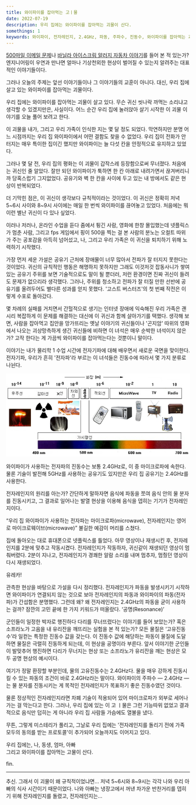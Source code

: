 ```yaml
---
title: 와이파이를 잡아먹는 고ㅣ물  
date: 2022-07-19  
description: 우리 집에는 와이파이를 잡아먹는 괴물이 산다.  
somethings: 1  
keywords: 와이파이, 전자레인지, 2.4GHz, 파동, 주파수, 진동수, 와이파이를 잡아먹는 괴물
---
```


[500마일 이메일 문제](https://edykim.com/ko/post/500-mile-email-problem/)나 [바닐라 아이스크림 알러지 자동차 이야기](https://www.clien.net/service/board/park/14924850)를 들어 본 적 있는가? 엔지니어링이 우연과 만나면 얼마나 기상천외한 현상이 벌어질 수 있는지 알려주는 대표적인 이야기들이다.

그러나 오늘의 주제는 앞선 이야기들이나 그 이야기들의 교훈이 아니다. 대신, 우리 집에 살고 있는 와이파이를 잡아먹는 괴물이다.

우리 집에는 와이파이를 잡아먹는 괴물이 살고 있다. 무슨 귀신 씻나락 까먹는 소리냐고 생각할 수 있겠지만은, 사실이다. 어느 순간 우리 집에 눌러앉아 살기 시작한 이 괴물 이야기를 오늘 풀어 보려고 한다.

이 괴물을 내가, 그리고 우리 가족이 인식한 지는 몇 달 정도 되었다. 막연하지만 분명 어느 시점까지는 우리 집 와이파이에서 어떤 결함도 찾을 수 없었다. 우리 집이 전화가 안 터지는 매우 특이한 집이긴 했지만 와이파이는 늘 다섯 칸을 안정적으로 유지하고 있었다.

그러나 몇 달 전, 우리 집의 평화는 이 괴물이 갑작스레 등장함으로써 무너졌다. 처음에는 귀신인 줄 알았다. 잘만 되던 와이파이가 툭하면 한 칸 아래로 내려가면서 끊겨버리니까 당혹스럽기 그지없었다. 공유기와 벽 한 칸을 사이에 두고 있는 내 방에서도 같은 현상이 반복되었다.

더 기막힌 점은, 이 귀신이 생각보다 규칙적이라는 것이었다. 이 귀신은 정확히 저녁 5\~6시 사이와 8\~9시 사이에는 매일 한 번씩 와이파이를 끊어놓고 있었다. 처음에는 뭐 이런 별난 귀신이 다 있나 싶었다.

이러나 저러나, 온라인 수업을 듣다 줌에서 튕긴 사람, 영화에 한창 몰입했는데 넷플릭스가 멈춘 사람, 그리고 fps 게임에서 핑이 500을 찍는 걸 본 사람의 분노는 오컬트 따위가 주는 공포감을 아득히 넘어섰고, 나, 그리고 우리 가족은 이 귀신을 퇴치하기 위해 노력하기 시작했다.

가장 먼저 세운 가설은 공유기 근처에 장애물이 너무 많아서 전파가 잘 터지지 못한다는 것이었다. 귀신의 규칙적인 행동은 해명하지 못하지만 그래도 이것저것 잡동사니가 쌓여 있는 공유기 주위를 보면 기술적으로도 말이 될 뿐더러, 저런 환경이면 진짜 귀신이 들려도 문제가 없으리라 생각했다. 그러나, 주위를 청소하고 전파가 잘 터질 만한 선반에 공유기를 올려두어도 별다른 성과를 얻지 못했다. '고스트 버스터즈'의 첫 번째 작전은 이렇게 수포로 돌아갔다.

몇 차례의 실패를 거치면서 간헐적으로 생기는 인터넷 장애에 익숙해진 우리 가족은 괜시리 복잡하게 이 문제를 해결하는 대신에 이 귀신과 함께 살아가기를 택했다. 생각해 보면, 사람을 잡아먹고 집안을 망가뜨리는 옛날 이야기의 귀신들이나 '곤지암' 따위의 영화에서 나오는 괴상망측하게 생긴 귀신들에 비하면 이 녀석은 매우 순박한 녀석이지 않은가? 고작 한다는 게 가끔씩 와이파이를 잡아먹는다는 것뿐이니 말이다.

이야기는 내가 물리학 1 수업 시간에 전자기파에 대해 배우면서 새로운 국면을 맞이한다. 전자기파, 우리가 흔히 '전자파'라 부르는 이 녀석들은 진동수에 따라서 몇 가지 분류로 나뉜다.

![전자기파 스펙트럼 - 자바실험실(javalab.org)](./spectrum_electromagnetic_radiation_c.jpeg)

와이파이가 사용하는 전자파의 진동수는 보통 2.4GHz로, 이 중 마이크로파에 속한다. 물론 기술이 발전해 5GHz를 사용하는 공유기도 있지만은 우리 집 공유기는 2.4GHz를 사용한다.

전자레인지의 원리를 아는가? 간단하게 말하자면 음식에 파동을 쪼여 음식 안의 물 분자를 진동시키고, 그 결과로 일어나는 발열 현상을 이용해 음식을 뎁히는 기기가 전자레인지이다.

“우리 집 와이파이가 사용하는 전자파는 마이크로파(microwave), 전자레인지는 영어로 마이크로웨이브(microwave)” 불길한 예감이 머리를 스쳤다.

집에 돌아오는 대로 휴대폰으로 넷플릭스를 틀었다. 아무 영상이나 재생시킨 후, 전자레인지를 2분에 맞추고 작동시켰다. 전자레인지가 작동하자, 귀신같이 재생되던 영상이 멈춰버렸다. 2분이 지나고, 전자레인지가 경쾌한 알람 소리를 내며 멈추자, 멈췄던 영상이 다시 재생되었다.

유레카!

관측한 현상을 바탕으로 가설을 다시 정리했다. 전자레인지가 파동을 발생시키기 시작하면 와이파이가 연결되지 않는 것으로 보아 전자레인지의 파동과 와이파이의 파동(전자파)가 간섭함은 분명했다. 그런데 왜? 왜 전자레인지는 2.4GHz의 파동을 굳이 사용하는 걸까? 잠깐의 고민 끝에 한 가지 키워드가 떠올랐다. ‘공명(Resonance)’

군인들이 일정한 박자로 행진하다 다리를 무너뜨렸다는 이야기를 들어 보았는가? 혹은 소프라노가 고음을 내 유리잔을 깨뜨리는 실험을 본 적 있는가? 모든 물질은 ‘고유진동수’라 일컫는 특정한 진동수 값을 갖는다. 이 진동수 값에 해당하는 파동이 물질에 도달하면 물질은 극렬히 진동하게 되는데, 이 현상을 공명이라 부른다. 앞서 이야기한 군인들이 발맞추어 행진하면 다리가 무너지는 현상 또는 소프라노가 유리잔을 깨는 현상은 모두 공명 현상의 예시이다.

여기가 정말 환장할 부분인데, 물의 고유진동수는 2.4GHz다. 물을 매우 강하게 진동시킬 수 있는 파동의 조건이 바로 2.4GHz라는 말이다. 와이파이의 주파수 — 2.4GHz —는 물 분자를 진동시키는 게 목적인 전자레인지가 목표하기 좋은 진동수였던 것이다.

물론 정상적인 전자레인지라면 차폐 기술이 적용되어 있어 마이크로파가 외부로 세어나가는 걸 막는다고 한다. 그러나, 우리 집에 있는 이 고 ㅣ물은 그런 기능따위 없었고 결과적으로 음식만 덥히는 게 아니라 우리 집 사람들 가슴에도 열불을 냈다.

무튼, 그렇게 미스테리가 풀리고, 그날로 우리 집에는 '전자레인지를 돌리기 전에 가족 모두의 동의를 받는 프로토콜'이 추가되어 오늘까지도 이어지고 있다.

우리 집에는, 나, 동생, 엄마, 아빠  
그리고 와이파이를 잡아먹는 고물이 산다.

fin.

----

추신. 그래서 이 괴물이 왜 규칙적이었냐면… 저녁 5\~6시와 8\~9시는 각각 나와 우리 아빠의 식사 시간이기 때문이었다. 나와 아빠는 냉장고에서 꺼낸 차가운 반찬거리를 뎁히기 위해 전자레인지를 돌렸고, 전자레인지는…